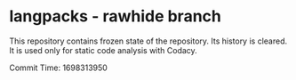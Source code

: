 # langpacks - rawhide branch

This repository contains frozen state of the repository.
Its history is cleared. It is used only for static code
analysis with Codacy.

Commit Time: 1698313950